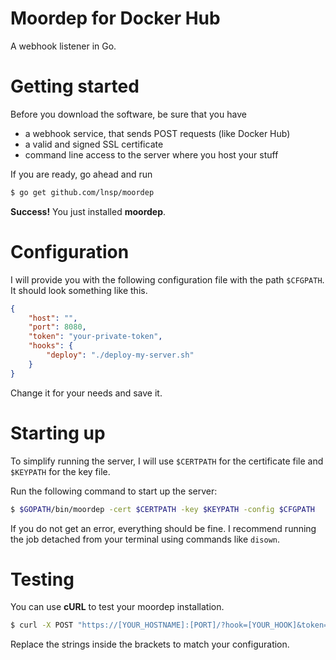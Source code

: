 # Moordep for Docker Hub

A webhook listener in Go.

# Getting started
Before you download the software, be sure that you have

- a webhook service, that sends POST requests (like Docker Hub)
- a valid and signed SSL certificate
- command line access to the server where you host your stuff

If you are ready, go ahead and run
```bash
$ go get github.com/lnsp/moordep
```
**Success!** You just installed **moordep**.

# Configuration
I will provide you with the following configuration file with the path `$CFGPATH`.
It should look something like this.
```json
{
    "host": "",
    "port": 8080,
    "token": "your-private-token",
    "hooks": {
        "deploy": "./deploy-my-server.sh"
    }
}
```
Change it for your needs and save it.

# Starting up
To simplify running the server, I will use
`$CERTPATH` for the certificate file and `$KEYPATH` for the key file.

Run the following command to start up the server:
```bash
$ $GOPATH/bin/moordep -cert $CERTPATH -key $KEYPATH -config $CFGPATH
```

If you do not get an error, everything should be fine. I recommend running the job detached from your terminal using
commands like `disown`.

# Testing
You can use **cURL** to test your moordep installation.

```bash
$ curl -X POST "https://[YOUR_HOSTNAME]:[PORT]/?hook=[YOUR_HOOK]&token=[YOUR_TOKEN]"
```

Replace the strings inside the brackets to match your configuration.

